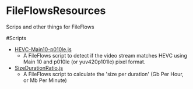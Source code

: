 # FileFlowsResources
Scrips and other things for FileFlows

#Scripts
* [HEVC-Main10-p010le.js](scripts/HEVC-Main10-p010le.js)
  - A FileFlows script to detect if the video stream matches HEVC using Main 10 and p010le (or yuv420p101le) pixel format.
* [SizeDurationRatio.js](scripts/SizeDurationRatio.js)
  - A FileFlows script to calculate the 'size per duration' (Gb Per Hour, or Mb Per Minute)
